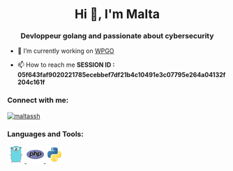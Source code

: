 <h1 align="center">Hi 👋, I'm Malta</h1>
<h3 align="center">Devloppeur golang and passionate about cybersecurity</h3>

- 🔭 I’m currently working on [WPGO](https://github.com/MaltaSH/GOWP)

- 📫 How to reach me **SESSION ID : 05f643faf9020221785ecebbef7df21b4c10491e3c07795e264a04132f204c161f**

<h3 align="left">Connect with me:</h3>
<p align="left">
<a href="https://twitter.com/maltassh" target="blank"><img align="center" src="https://raw.githubusercontent.com/rahuldkjain/github-profile-readme-generator/master/src/images/icons/Social/twitter.svg" alt="maltassh" height="30" width="40" /></a>
</p>

<h3 align="left">Languages and Tools:</h3>
<p align="left"> <a href="https://golang.org" target="_blank" rel="noreferrer"> <img src="https://raw.githubusercontent.com/devicons/devicon/master/icons/go/go-original.svg" alt="go" width="40" height="40"/> </a> <a href="https://www.php.net" target="_blank" rel="noreferrer"> <img src="https://raw.githubusercontent.com/devicons/devicon/master/icons/php/php-original.svg" alt="php" width="40" height="40"/> </a> <a href="https://www.python.org" target="_blank" rel="noreferrer"> <img src="https://raw.githubusercontent.com/devicons/devicon/master/icons/python/python-original.svg" alt="python" width="40" height="40"/> </a> </p>
